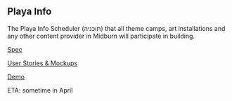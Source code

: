 Playa Info
----------
The Playa Info Scheduler (תוכניה) that all theme camps, art installations and any other content provider in Midburn will participate in building.

[Spec](https://docs.google.com/document/d/1SZektMPjJW5ZEpGdVJy-PspRC7a0nkpdKjE8J1VgCCs/edit#heading=h.8jzqamlwd4la)

[User Stories & Mockups](https://github.com/Midburn/playainfo/issues)

[Demo](http://54.213.238.251/)

ETA: sometime in April
